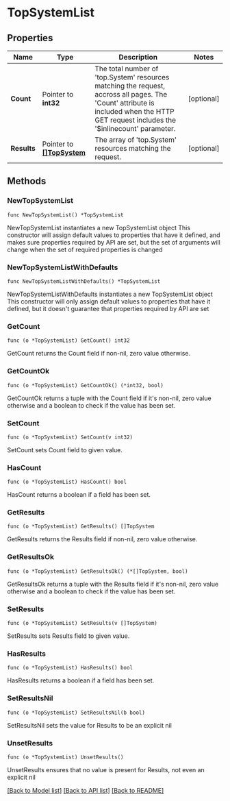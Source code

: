 # TopSystemList

## Properties

Name | Type | Description | Notes
------------ | ------------- | ------------- | -------------
**Count** | Pointer to **int32** | The total number of &#39;top.System&#39; resources matching the request, accross all pages. The &#39;Count&#39; attribute is included when the HTTP GET request includes the &#39;$inlinecount&#39; parameter. | [optional] 
**Results** | Pointer to [**[]TopSystem**](TopSystem.md) | The array of &#39;top.System&#39; resources matching the request. | [optional] 

## Methods

### NewTopSystemList

`func NewTopSystemList() *TopSystemList`

NewTopSystemList instantiates a new TopSystemList object
This constructor will assign default values to properties that have it defined,
and makes sure properties required by API are set, but the set of arguments
will change when the set of required properties is changed

### NewTopSystemListWithDefaults

`func NewTopSystemListWithDefaults() *TopSystemList`

NewTopSystemListWithDefaults instantiates a new TopSystemList object
This constructor will only assign default values to properties that have it defined,
but it doesn't guarantee that properties required by API are set

### GetCount

`func (o *TopSystemList) GetCount() int32`

GetCount returns the Count field if non-nil, zero value otherwise.

### GetCountOk

`func (o *TopSystemList) GetCountOk() (*int32, bool)`

GetCountOk returns a tuple with the Count field if it's non-nil, zero value otherwise
and a boolean to check if the value has been set.

### SetCount

`func (o *TopSystemList) SetCount(v int32)`

SetCount sets Count field to given value.

### HasCount

`func (o *TopSystemList) HasCount() bool`

HasCount returns a boolean if a field has been set.

### GetResults

`func (o *TopSystemList) GetResults() []TopSystem`

GetResults returns the Results field if non-nil, zero value otherwise.

### GetResultsOk

`func (o *TopSystemList) GetResultsOk() (*[]TopSystem, bool)`

GetResultsOk returns a tuple with the Results field if it's non-nil, zero value otherwise
and a boolean to check if the value has been set.

### SetResults

`func (o *TopSystemList) SetResults(v []TopSystem)`

SetResults sets Results field to given value.

### HasResults

`func (o *TopSystemList) HasResults() bool`

HasResults returns a boolean if a field has been set.

### SetResultsNil

`func (o *TopSystemList) SetResultsNil(b bool)`

 SetResultsNil sets the value for Results to be an explicit nil

### UnsetResults
`func (o *TopSystemList) UnsetResults()`

UnsetResults ensures that no value is present for Results, not even an explicit nil

[[Back to Model list]](../README.md#documentation-for-models) [[Back to API list]](../README.md#documentation-for-api-endpoints) [[Back to README]](../README.md)



